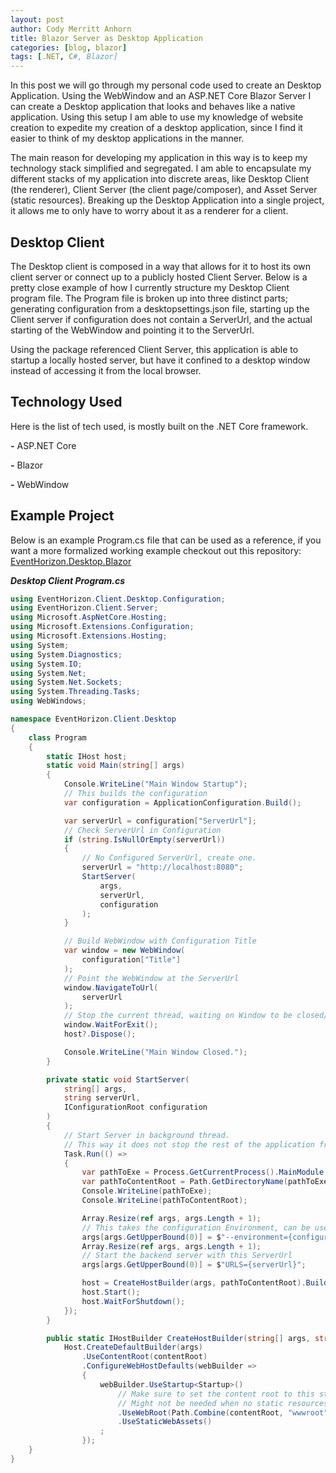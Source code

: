 ```yaml
---
layout: post
author: Cody Merritt Anhorn
title: Blazor Server as Desktop Application
categories: [blog, blazor]
tags: [.NET, C#, Blazor]
---
```


In this post we will go through my personal code used to create an Desktop Application. Using the WebWindow and an ASP.NET Core Blazor Server I can create a Desktop application that looks and behaves like a native application. Using this setup I am able to use my knowledge of website creation to expedite my creation of a desktop application, since I find it easier to think of my desktop applications in the manner.

The main reason for developing my application in this way is to keep my technology stack simplified and segregated. I am able to encapsulate my different stacks of my application into discrete areas, like Desktop Client (the renderer), Client Server (the client page/composer), and Asset Server (static resources). Breaking up the Desktop Application into a single project, it allows me to only have to worry about it as a renderer for a client. 

## Desktop Client

The Desktop client is composed in a way that allows for it to host its own client server or connect up to a publicly hosted Client Server. Below is a pretty close example of how I currently structure my Desktop Client program file. The Program file is broken up into three distinct parts; generating configuration from a desktopsettings.json file, starting up the Client server if configuration does not contain a ServerUrl, and the actual starting of the WebWindow and pointing it to the ServerUrl.

Using the package referenced Client Server, this application is able to startup a locally hosted server, but have it confined to a desktop window instead of accessing it from the local browser. 

## Technology Used

Here is the list of tech used, is mostly built on the .NET Core framework.

***-*** ASP.NET Core

***-*** Blazor

***-*** WebWindow

## Example Project

Below is an example Program.cs file that can be used as a reference, if you want a more formalized working example checkout out this repository: 
<a href="https://github.com/canhorn/EventHorizon.Desktop.Blazor" target="_blank">EventHorizon.Desktop.Blazor</a>

***Desktop Client Program.cs***
~~~ csharp
using EventHorizon.Client.Desktop.Configuration;
using EventHorizon.Client.Server;
using Microsoft.AspNetCore.Hosting;
using Microsoft.Extensions.Configuration;
using Microsoft.Extensions.Hosting;
using System;
using System.Diagnostics;
using System.IO;
using System.Net;
using System.Net.Sockets;
using System.Threading.Tasks;
using WebWindows;

namespace EventHorizon.Client.Desktop
{
    class Program
    {
        static IHost host;
        static void Main(string[] args)
        {
            Console.WriteLine("Main Window Startup");
            // This builds the configuration 
            var configuration = ApplicationConfiguration.Build();

            var serverUrl = configuration["ServerUrl"];
            // Check ServerUrl in Configuration
            if (string.IsNullOrEmpty(serverUrl))
            {
                // No Configured ServerUrl, create one.
                serverUrl = "http://localhost:8080";
                StartServer(
                    args,
                    serverUrl,
                    configuration
                );
            }

            // Build WebWindow with Configuration Title
            var window = new WebWindow(
                configuration["Title"]
            );
            // Point the WebWindow at the ServerUrl
            window.NavigateToUrl(
                serverUrl
            );
            // Stop the current thread, waiting on Window to be closed/exit.
            window.WaitForExit();
            host?.Dispose();

            Console.WriteLine("Main Window Closed.");
        }

        private static void StartServer(
            string[] args,
            string serverUrl,
            IConfigurationRoot configuration
        )
        {
            // Start Server in background thread.
            // This way it does not stop the rest of the application from starting/showing window.
            Task.Run(() =>
            {
                var pathToExe = Process.GetCurrentProcess().MainModule.FileName;
                var pathToContentRoot = Path.GetDirectoryName(pathToExe);
                Console.WriteLine(pathToExe);
                Console.WriteLine(pathToContentRoot);

                Array.Resize(ref args, args.Length + 1);
                // This takes the configuration Environment, can be used for debugging.
                args[args.GetUpperBound(0)] = $"--environment={configuration["Environment"]}";
                Array.Resize(ref args, args.Length + 1);
                // Start the backend server with this ServerUrl 
                args[args.GetUpperBound(0)] = $"URLS={serverUrl}";

                host = CreateHostBuilder(args, pathToContentRoot).Build();
                host.Start();
                host.WaitForShutdown();
            });
        }

        public static IHostBuilder CreateHostBuilder(string[] args, string contentRoot) =>
            Host.CreateDefaultBuilder(args)
                .UseContentRoot(contentRoot)
                .ConfigureWebHostDefaults(webBuilder =>
                {
                    webBuilder.UseStartup<Startup>()
                        // Make sure to set the content root to this startup location.
                        // Might not be needed when no static resources are provided by the server.
                        .UseWebRoot(Path.Combine(contentRoot, "wwwroot"))
                        .UseStaticWebAssets()
                    ;
                });
    }
}
~~~
